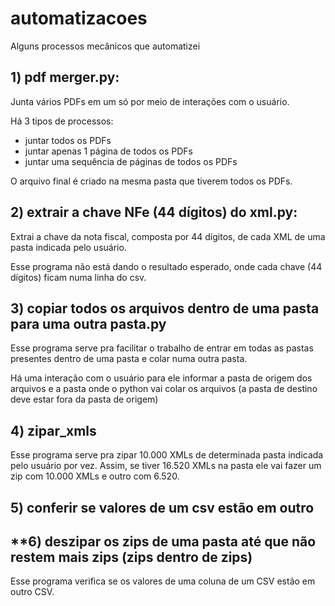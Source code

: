 # automatizacoes
Alguns processos mecânicos que automatizei

## **1) pdf merger.py:**

Junta vários PDFs em um só por meio de interações com o usuário.

Há 3 tipos de processos:
- juntar todos os PDFs
- juntar apenas 1 página de todos os PDFs
- juntar uma sequência de páginas de todos os PDFs

O arquivo final é criado na mesma pasta que tiverem todos os PDFs.


## **2) extrair a chave NFe (44 dígitos) do xml.py:**
  
Extrai a chave da nota fiscal, composta por 44 dígitos, de cada XML de uma pasta indicada pelo usuário.
  
Esse programa não está dando o resultado esperado, onde cada chave (44 dígitos) ficam numa linha do csv.

## **3) copiar todos os arquivos dentro de uma pasta para uma outra pasta.py**

Esse programa serve pra facilitar o trabalho de entrar em todas as pastas presentes dentro de uma pasta e colar numa outra pasta.

Há uma interação com o usuário para ele informar a pasta de origem dos arquivos e a pasta onde o python vai colar os arquivos (a pasta de destino deve estar fora da pasta de origem)

## **4) zipar_xmls**

Esse programa serve pra zipar 10.000 XMLs de determinada pasta indicada pelo usuário por vez.
Assim, se tiver 16.520 XMLs na pasta ele vai fazer um zip com 10.000 XMLs e outro com 6.520.

## **5) conferir se valores de um csv estão em outro**

## **6) deszipar os zips de uma pasta até que não restem mais zips (zips dentro de zips)



Esse programa verifica se os valores de uma coluna de um CSV estão em outro CSV. 

